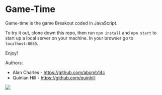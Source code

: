 # Game-Time

Game-time is the game Breakout coded in JavaScript.

To try it out, clone down this repo, then run `npm install` and `npm start` to start up a local server on your machine. In your browser go to `localhost:8080`.

Enjoy!

Authors:
* Alan Charles - https://github.com/abomb14c
* Quinlan Hill - https://github.com/quinhill

![](https://media.giphy.com/media/1jl7iggwNeNNReeJok/giphy.gif)

